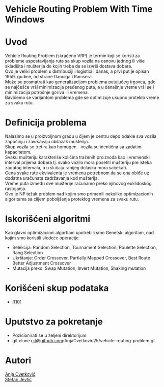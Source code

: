 # Vehicle Routing Problem With Time Windows

# Uvod

Vehicle Routing Problem (skraćeno VRP) je termin koji se koristi za probleme uspostavljanja ruta sa skup vozila na osnovu jednog ili više skladišta i mušterija do kojih treba da se izvrši dostava dobara. <br>
Ovo je veliki problem u distribuciji i logistici i danas, a prvi put je opisan 1959. godine, od strane Danciga i Ramsera. <br>
Može se posmatrati kao generalizacijom problema putujućeg trgovca, gde se najčešće vrši minimizacija pređenog puta, a u današnje vreme vrši se i minimizacija potrošnje goriva ili vremena. <br>
Bavićemo se varijantom problema gde se optimizuje ukupno proteklo vreme za svaku rutu. <br>

# Definicija problema

Nalazimo se u proizvoljnom gradu u čijem je centru depo odakle sva vozila započinju i završavaju obilazak mušterija. <br>
Skup vozila se tretira kao homogen - vozila su identična sa zadatim kapacitetom. <br>
Svaku mušteriju karakteriše količina traženih proizvoda kao i vremenski interval prijema dobara tj.
svako vozilo mora posetiti mušteriju pre isteka zadatog intervala, a u slučaju ranijeg dolaska mora sačekati. <br>
Cena svake rute ekvivalenta je vremenu potrebnom da se ona obiđe uz dodatna uračunata zadržavanja kod mušterija. <br>
Vreme puta između dve mušterije računamo preko njihovog euklidoskog rastojanja. <br>
Ovo je NP težak problem nad kojim smo primenili nekoliko optimizacionih algoritama sa ciljem poboljšanja proteklog vremena za svaku rutu.

# Iskorišćeni algoritmi

Kao glavni optimizacioni algortiam upotrebili smo Genetski algoritam, nad kojim smo koristili sledeće operacije: <br>
 - Selekcija: Random Selection, Tournament Selection, Roulette Selection, Rang Selection <br>
 - Ukrštanje: Order Crossover, Partially Mapped Crossover, Best Route Better Adjustment Crossover <br>
 - Mutacija preko: Swap Mutation, Invert Mutation, Shaking mutation <br>

# Korišćeni skup podataka

- [R101](http://web.cba.neu.edu/~msolomon/r101.htm)

# Uputstvo za pokretanje

- Pozicionirati se u željeni direktorijum
- git clone git@github.com:AnjaCvetkovic25/vehicle-routing-problem.git

# Autori

[Anja Cvetković](https://github.com/AnjaCvetkovic25/)   
[Stefan Jevtić](https://github.com/StefanJevtic63)
